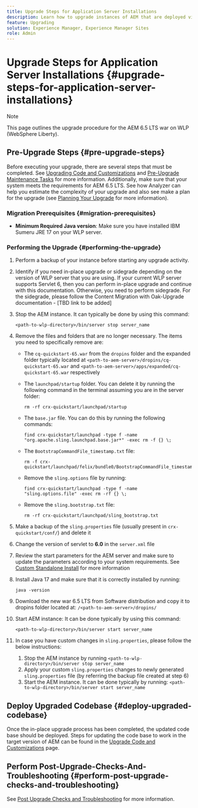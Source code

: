 ```yaml
---
title: Upgrade Steps for Application Server Installations
description: Learn how to upgrade instances of AEM that are deployed via Application Servers.
feature: Upgrading
solution: Experience Manager, Experience Manager Sites
role: Admin
---
```

# Upgrade Steps for Application Server Installations {#upgrade-steps-for-application-server-installations}

>[!NOTE]
>
>This page outlines the upgrade procedure for the AEM 6.5 LTS war on WLP (WebSphere Liberty).

## Pre-Upgrade Steps {#pre-upgrade-steps}

Before executing your upgrade, there are several steps that must be completed. See [Upgrading Code and Customizations](/help/sites-deploying/upgrading-code-and-customizations.md) and [Pre-Upgrade Maintenance Tasks](/help/sites-deploying/pre-upgrade-maintenance-tasks.md) for more information. Additionally, make sure that your system meets the requirements for AEM 6.5 LTS. See how Analyzer can help you estimate the complexity of your upgrade and also see make a plan for the upgrade (see [Planning Your Upgrade](/help/sites-deploying/upgrade-planning.md) for more information). 

### Migration Prerequisites {#migration-prerequisites}

* **Minimum Required Java version**: Make sure you have installed IBM Sumeru JRE 17 on your WLP server.

### Performing the Upgrade {#performing-the-upgrade}

1. Perform a backup of your instance before starting any upgrade activity.
1. Identify if you need in-place upgrade or sidegrade depending on the version of WLP server that you are using. If your current WLP server supports Servlet 6, then you can perform in-place upgrade and continue with this documentation. Otherwise, you need to perform sidegrade. For the sidegrade, please follow the Content Migration with Oak-Upgrade documentation - [TBD link to be added]
1. Stop the AEM instance. It can typically be done by using this command:

   ```shell
   <path-to-wlp-directory>/bin/server stop server_name
   ```
1. Remove the files and folders that are no longer necessary. The items you need to specifically remove are:

   * The `cq-quickstart-65.war` from the `dropins` folder and the expanded folder typically located at `<path-to-aem-server>/dropins/cq-quickstart-65.war` and `<path-to-aem-server>/apps/expanded/cq-quickstart-65.war` respectively
   * The `launchpad/startup` folder. You can delete it by running the following command in the terminal assuming you are in the server folder: 
   
     ```shell
     rm -rf crx-quickstart/launchpad/startup
     ```
   * The `base.jar` file. You can do this by running the following commands:

     ```shell
     find crx-quickstart/launchpad -type f -name 
     "org.apache.sling.launchpad.base.jar*" -exec rm -f {} \;
     ``` 
   * The `BootstrapCommandFile_timestamp.txt` file:

      ```shell
      rm -f crx-quickstart/launchpad/felix/bundle0/BootstrapCommandFile_timestamp.txt
      ``` 
   * Remove the `sling.options` file by running:

      ```shell
      find crx-quickstart/launchpad -type f -name "sling.options.file" -exec rm -rf {} \; 
      ```
   * Remove the `sling.bootstrap.txt` file:

     ```shell
     rm -rf crx-quickstart/launchpad/sling_bootstrap.txt
     ```

1. Make a backup of the `sling.properties` file (usually present in `crx-quickstart/conf/`) and delete it
1. Change the version of servlet to **6.0** in the `server.xml` file
1. Review the start parameters for the AEM server and make sure to update the parameters according to your system requirements. See [Custom Standalone Install](/help/sites-deploying/custom-standalone-install.md) for more information
1. Install Java 17 and make sure that it is correctly installed by running: 

   ```shell
   java -version
   ```
1. Download the new war 6.5 LTS from Software distribution and copy it to dropins folder located at: `/<path-to-aem-server>/dropins/`
1. Start AEM instance: It can be done typically by using this command:
 
   ```shell
   <path-to-wlp-directory>/bin/server start server_name
   ``` 
1. In case you have custom changes in `sling.properties`, please follow the below instructions:

   1. Stop the AEM instance by running `<path-to-wlp-directory>/bin/server stop server_name`
   1. Apply your custom `sling.properties` changes to newly generated `sling.properties` file (by referring the backup file created at step 6)
   1. Start the AEM instance. It can be done typically by running: `<path-to-wlp-directory>/bin/server start server_name`

## Deploy Upgraded Codebase {#deploy-upgraded-codebase}

Once the in-place upgrade process has been completed, the updated code base should be deployed. Steps for updating the code base to work in the target version of AEM can be found in the [Upgrade Code and Customizations](/help/sites-deploying/upgrading-code-and-customizations.md) page.

## Perform Post-Upgrade-Checks-And-Troubleshooting {#perform-post-upgrade-checks-and-troubleshooting}

See [Post Upgrade Checks and Troubleshooting](/help/sites-deploying/post-upgrade-checks-and-troubleshooting.md) for more information.